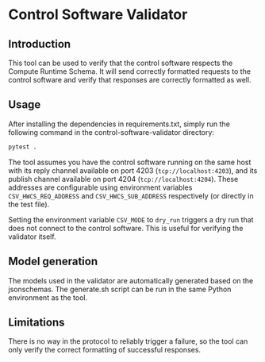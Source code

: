 # Control Software Validator

## Introduction

This tool can be used to verify that the control software respects the Compute Runtime Schema.
It will send correctly formatted requests to the control software and verify that responses are correctly formatted as well.

## Usage

After installing the dependencies in requirements.txt,
simply run the following command in the control-software-validator directory:

```bash
pytest .
```

The tool assumes you have the control software running on the same host with its reply channel
available on port 4203 (`tcp://localhost:4203`), and its publish channel available on port 4204 (`tcp://localhost:4204`).
These addresses are configurable using environment variables `CSV_HWCS_REQ_ADDRESS` and `CSV_HWCS_SUB_ADDRESS`
respectively (or directly in the test file).

Setting the environment variable `CSV_MODE` to `dry_run` triggers a dry run that does not connect to the control software.
This is useful for verifying the validator itself.

## Model generation

The models used in the validator are automatically generated based on the jsonschemas. The generate.sh script can be run
in the same Python environment as the tool.

## Limitations

There is no way in the protocol to reliably trigger a failure, so the tool can only verify the
correct formatting of successful responses.
